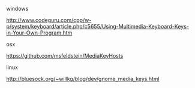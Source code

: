 windows

http://www.codeguru.com/cpp/w-p/system/keyboard/article.php/c5655/Using-Multimedia-Keyboard-Keys-in-Your-Own-Program.htm

osx

https://github.com/msfeldstein/MediaKeyHosts

linux

http://bluesock.org/~willkg/blog/dev/gnome_media_keys.html
